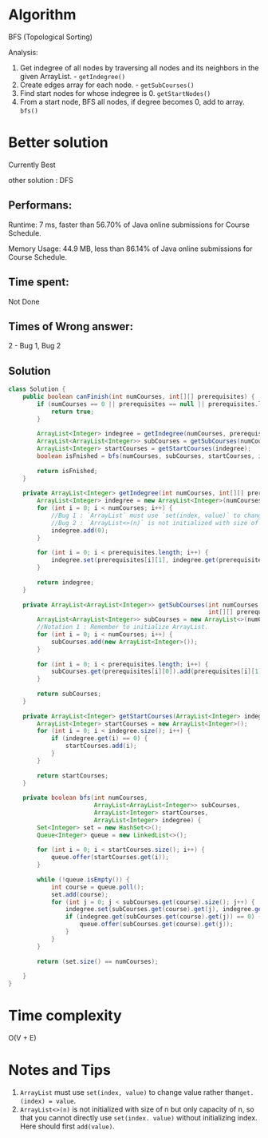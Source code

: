 # Algorithm 

BFS (Topological Sorting)

Analysis: 
1. Get indegree of all nodes by traversing all nodes and its neighbors in the given ArrayList. - `getIndegree()`
2. Create edges array for each node. - `getSubCourses()`
3. Find start nodes for whose indegree is 0. `getStartNodes()`
4. From a start node, BFS all nodes, if degree becomes 0, add to array. `bfs()` 

# Better solution 

Currently Best
    
other solution : DFS

## Performans:

Runtime: 7 ms, faster than 56.70% of Java online submissions for Course Schedule.

Memory Usage: 44.9 MB, less than 86.14% of Java online submissions for Course Schedule.

## Time spent:

Not Done

## Times of Wrong answer:

2 - Bug 1, Bug 2

## Solution
```java
class Solution {
    public boolean canFinish(int numCourses, int[][] prerequisites) {
        if (numCourses == 0 || prerequisites == null || prerequisites.length == 0) {
            return true;
        }
        
        ArrayList<Integer> indegree = getIndegree(numCourses, prerequisites);
        ArrayList<ArrayList<Integer>> subCourses = getSubCourses(numCourses, prerequisites);
        ArrayList<Integer> startCourses = getStartCourses(indegree);
        boolean isFnished = bfs(numCourses, subCourses, startCourses, indegree);
        
        return isFnished;
    }
    
    private ArrayList<Integer> getIndegree(int numCourses, int[][] prerequisites) {
        ArrayList<Integer> indegree = new ArrayList<Integer>(numCourses);
        for (int i = 0; i < numCourses; i++) {
            //Bug 1 : `ArrayList` must use `set(index, value)` to change value rather than`get.(index) = value`.
            //Bug 2 : `ArrayList<>(n)` is not initialized with size of n but only capacity of n, so that you cannot directly use `set(inex. value)` but first `add(value)`
            indegree.add(0);
        }
        
        for (int i = 0; i < prerequisites.length; i++) {
            indegree.set(prerequisites[i][1], indegree.get(prerequisites[i][1]) + 1);
        }
        
        return indegree;
    }
    
    private ArrayList<ArrayList<Integer>> getSubCourses(int numCourses, 
                                                        int[][] prerequisites) {
        ArrayList<ArrayList<Integer>> subCourses = new ArrayList<>(numCourses);
        //Notation 1 : Remember to initialize ArrayList. 
        for (int i = 0; i < numCourses; i++) {
            subCourses.add(new ArrayList<Integer>());
        }
        
        for (int i = 0; i < prerequisites.length; i++) {
            subCourses.get(prerequisites[i][0]).add(prerequisites[i][1]);
        }
        
        return subCourses;
    }
    
    private ArrayList<Integer> getStartCourses(ArrayList<Integer> indegree) {
        ArrayList<Integer> startCourses = new ArrayList<Integer>();
        for (int i = 0; i < indegree.size(); i++) {
            if (indegree.get(i) == 0) {
                startCourses.add(i);
            }
        }
        
        return startCourses;
    }
    
    private boolean bfs(int numCourses, 
                        ArrayList<ArrayList<Integer>> subCourses, 
                        ArrayList<Integer> startCourses, 
                        ArrayList<Integer> indegree) {
        Set<Integer> set = new HashSet<>();
        Queue<Integer> queue = new LinkedList<>();
        
        for (int i = 0; i < startCourses.size(); i++) {
            queue.offer(startCourses.get(i));
        }
        
        while (!queue.isEmpty()) {
            int course = queue.poll();
            set.add(course);
            for (int j = 0; j < subCourses.get(course).size(); j++) {
                indegree.set(subCourses.get(course).get(j), indegree.get(subCourses.get(course).get(j)) - 1);
                if (indegree.get(subCourses.get(course).get(j)) == 0) {
                    queue.offer(subCourses.get(course).get(j));
                }
            }
        }
        
        return (set.size() == numCourses);
            
    }
}
```
# Time complexity
O(V + E)

# Notes and Tips
1. `ArrayList` must use `set(index, value)` to change value rather than`get.(index) = value`.
2. `ArrayList<>(n)` is not initialized with size of n but only capacity of n, so that you cannot directly use `set(index. value)` without initializing index. Here should first `add(value)`.
